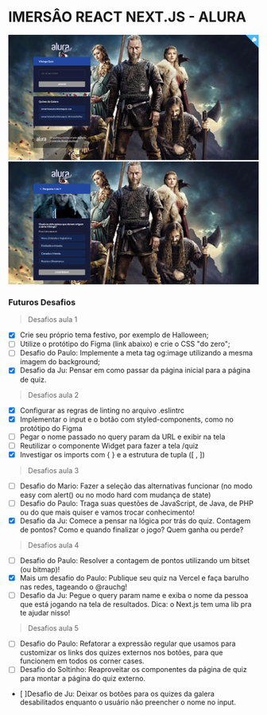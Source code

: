 # IMERSÂO REACT NEXT.JS - ALURA

<img src="./public/captura.png" alt="captura do projeto">

<img src="./public/captura1.png" alt="captura do projeto">

### Futuros Desafios

> Desafios aula 1

- [x] Crie seu próprio tema festivo, por exemplo de Halloween;
- [ ] Utilize o protótipo do Figma (link abaixo) e crie o CSS "do zero";
- [ ] Desafio do Paulo: Implemente a meta tag og:image utilizando a mesma imagem do background;
- [x] Desafio da Ju: Pensar em como passar da página inicial para a página de quiz.

> Desafios aula 2

- [x] Configurar as regras de linting no arquivo .eslintrc
- [x] Implementar o input e o botão com styled-components, como no protótipo do Figma
- [ ] Pegar o nome passado no query param da URL e exibir na tela
- [ ] Reutilizar o componente Widget para fazer a tela /quiz
- [x] Investigar os imports com { } e a estrutura de tupla ([ , ])

> Desafios aula 3

- [ ] Desafio do Mario: Fazer a seleção das alternativas funcionar (no modo easy com alert() ou no modo hard com mudança de state)
- [ ] Desafio do Paulo: Traga suas questões de JavaScript, de Java, de PHP ou do que mais quiser e vamos trocar conhecimento!
- [x] Desafio da Ju: Comece a pensar na lógica por trás do quiz. Contagem de pontos? Como e quando finalizar o jogo? Quem ganha ou perde?

> Desafios aula 4

- [ ] Desafio do Paulo: Resolver a contagem de pontos utilizando um bitset (ou bitmap)!
- [x] Mais um desafio do Paulo: Publique seu quiz na Vercel e faça barulho nas redes, tageando o @rauchg!
- [ ] Desafio da Ju: Pegue o query param name e exiba o nome da pessoa que está jogando na tela de resultados. Dica: o Next.js tem uma lib pra te ajudar nisso!

> Desafios aula 5

- [ ] Desafio do Paulo: Refatorar a expressão regular que usamos para customizar os links dos quizes externos nos botões, para que funcionem em todos os corner cases.
- [ ] Desafio do Soltinho: Reaproveitar os componentes da página de quiz para montar a página do quiz externo.
- [ ]Desafio de Ju: Deixar os botões para os quizes da galera desabilitados enquanto o usuário não preencher o nome no input.
